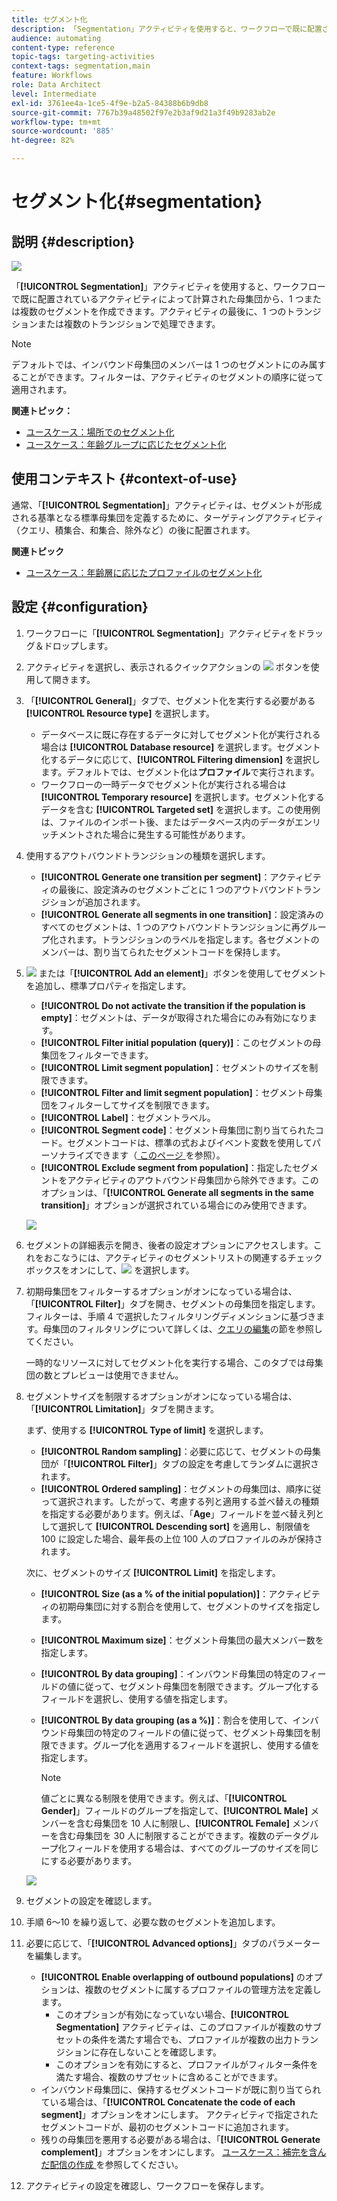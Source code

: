 ```yaml
---
title: セグメント化
description: 「Segmentation」アクティビティを使用すると、ワークフローで既に配置されているアクティビティによって計算された母集団から、1 つまたは複数のセグメントを作成できます。
audience: automating
content-type: reference
topic-tags: targeting-activities
context-tags: segmentation,main
feature: Workflows
role: Data Architect
level: Intermediate
exl-id: 3761ee4a-1ce5-4f9e-b2a5-84388b6b9db8
source-git-commit: 7767b39a48502f97e2b3af9d21a3f49b9283ab2e
workflow-type: tm+mt
source-wordcount: '885'
ht-degree: 82%

---
```


# セグメント化{#segmentation}

## 説明 {#description}

![](assets/segmentation.png)

「**[!UICONTROL Segmentation]**」アクティビティを使用すると、ワークフローで既に配置されているアクティビティによって計算された母集団から、1 つまたは複数のセグメントを作成できます。アクティビティの最後に、1 つのトランジションまたは複数のトランジションで処理できます。

>[!NOTE]
>
>デフォルトでは、インバウンド母集団のメンバーは 1 つのセグメントにのみ属することができます。フィルターは、アクティビティのセグメントの順序に従って適用されます。

**関連トピック：**
* [ユースケース：場所でのセグメント化](../../automating/using/workflow-segmentation-location.md)
* [ユースケース：年齢グループに応じたセグメント化](../../automating/using/segmentation-age-groups.md)

## 使用コンテキスト {#context-of-use}

通常、「**[!UICONTROL Segmentation]**」アクティビティは、セグメントが形成される基準となる標準母集団を定義するために、ターゲティングアクティビティ（クエリ、積集合、和集合、除外など）の後に配置されます。

**関連トピック**

* [ ユースケース：年齢層に応じたプロファイルのセグメント化 ](../../automating/using/segmentation-age-groups.md)

## 設定 {#configuration}

1. ワークフローに「**[!UICONTROL Segmentation]**」アクティビティをドラッグ＆ドロップします。
1. アクティビティを選択し、表示されるクイックアクションの ![](assets/edit_darkgrey-24px.png) ボタンを使用して開きます。
1. 「**[!UICONTROL General]**」タブで、セグメント化を実行する必要がある **[!UICONTROL Resource type]** を選択します。

   * データベースに既に存在するデータに対してセグメント化が実行される場合は **[!UICONTROL Database resource]** を選択します。セグメント化するデータに応じて、**[!UICONTROL Filtering dimension]** を選択します。デフォルトでは、セグメント化は&#x200B;**プロファイル**&#x200B;で実行されます。
   * ワークフローの一時データでセグメント化が実行される場合は **[!UICONTROL Temporary resource]** を選択します。セグメント化するデータを含む **[!UICONTROL Targeted set]** を選択します。この使用例は、ファイルのインポート後、またはデータベース内のデータがエンリッチメントされた場合に発生する可能性があります。

1. 使用するアウトバウンドトランジションの種類を選択します。

   * **[!UICONTROL Generate one transition per segment]**：アクティビティの最後に、設定済みのセグメントごとに 1 つのアウトバウンドトランジションが追加されます。
   * **[!UICONTROL Generate all segments in one transition]**：設定済みのすべてのセグメントは、1 つのアウトバウンドトランジションに再グループ化されます。トランジションのラベルを指定します。各セグメントのメンバーは、割り当てられたセグメントコードを保持します。

1. ![](assets/add_darkgrey-24px.png) または「**[!UICONTROL Add an element]**」ボタンを使用してセグメントを追加し、標準プロパティを指定します。

   * **[!UICONTROL Do not activate the transition if the population is empty]**：セグメントは、データが取得された場合にのみ有効になります。
   * **[!UICONTROL Filter initial population (query)]**：このセグメントの母集団をフィルターできます。
   * **[!UICONTROL Limit segment population]**：セグメントのサイズを制限できます。
   * **[!UICONTROL Filter and limit segment population]**：セグメント母集団をフィルターしてサイズを制限できます。
   * **[!UICONTROL Label]**：セグメントラベル。
   * **[!UICONTROL Segment code]**：セグメント母集団に割り当てられたコード。セグメントコードは、標準の式およびイベント変数を使用してパーソナライズできます（[ このページ ](../../automating/using/customizing-workflow-external-parameters.md) を参照）。
   * **[!UICONTROL Exclude segment from population]**：指定したセグメントをアクティビティのアウトバウンド母集団から除外できます。このオプションは、「**[!UICONTROL Generate all segments in the same transition]**」オプションが選択されている場合にのみ使用できます。

   ![](assets/wkf_segment_new_segment.png)

1. セグメントの詳細表示を開き、後者の設定オプションにアクセスします。これをおこなうには、アクティビティのセグメントリストの関連するチェックボックスをオンにして、![](assets/wkf_segment_parameters_24px.png) を選択します。
1. 初期母集団をフィルターするオプションがオンになっている場合は、「**[!UICONTROL Filter]**」タブを開き、セグメントの母集団を指定します。フィルターは、手順 4 で選択したフィルタリングディメンションに基づきます。母集団のフィルタリングについて詳しくは、[クエリの編集](../../automating/using/editing-queries.md)の節を参照してください。

   一時的なリソースに対してセグメント化を実行する場合、このタブでは母集団の数とプレビューは使用できません。

1. セグメントサイズを制限するオプションがオンになっている場合は、「**[!UICONTROL Limitation]**」タブを開きます。

   まず、使用する **[!UICONTROL Type of limit]** を選択します。

   * **[!UICONTROL Random sampling]**：必要に応じて、セグメントの母集団が「**[!UICONTROL Filter]**」タブの設定を考慮してランダムに選択されます。
   * **[!UICONTROL Ordered sampling]**：セグメントの母集団は、順序に従って選択されます。したがって、考慮する列と適用する並べ替えの種類を指定する必要があります。例えば、「**Age**」フィールドを並べ替え列として選択して **[!UICONTROL Descending sort]** を適用し、制限値を 100 に設定した場合、最年長の上位 100 人のプロファイルのみが保持されます。

   次に、セグメントのサイズ **[!UICONTROL Limit]** を指定します。

   * **[!UICONTROL Size (as a % of the initial population)]**：アクティビティの初期母集団に対する割合を使用して、セグメントのサイズを指定します。
   * **[!UICONTROL Maximum size]**：セグメント母集団の最大メンバー数を指定します。
   * **[!UICONTROL By data grouping]**：インバウンド母集団の特定のフィールドの値に従って、セグメント母集団を制限できます。グループ化するフィールドを選択し、使用する値を指定します。
   * **[!UICONTROL By data grouping (as a %)]**：割合を使用して、インバウンド母集団の特定のフィールドの値に従って、セグメント母集団を制限できます。グループ化を適用するフィールドを選択し、使用する値を指定します。

     >[!NOTE]
     >
     >値ごとに異なる制限を使用できます。例えば、「**[!UICONTROL Gender]**」フィールドのグループを指定して、**[!UICONTROL Male]** メンバーを含む母集団を 10 人に制限し、**[!UICONTROL Female]** メンバーを含む母集団を 30 人に制限することができます。複数のデータグループ化フィールドを使用する場合は、すべてのグループのサイズを同じにする必要があります。

   ![](assets/wkf_segment_limit_by_grouping.png)

1. セグメントの設定を確認します。
1. 手順 6～10 を繰り返して、必要な数のセグメントを追加します。
1. 必要に応じて、「**[!UICONTROL Advanced options]**」タブのパラメーターを編集します。

   * **[!UICONTROL Enable overlapping of outbound populations]** のオプションは、複数のセグメントに属するプロファイルの管理方法を定義します。
      * このオプションが有効になっていない場合、**[!UICONTROL Segmentation]** アクティビティは、このプロファイルが複数のサブセットの条件を満たす場合でも、プロファイルが複数の出力トランジションに存在しないことを確認します。
      * このオプションを有効にすると、プロファイルがフィルター条件を満たす場合、複数のサブセットに含めることができます。
   * インバウンド母集団に、保持するセグメントコードが既に割り当てられている場合は、「**[!UICONTROL Concatenate the code of each segment]**」オプションをオンにします。 アクティビティで指定されたセグメントコードが、最初のセグメントコードに追加されます。
   * 残りの母集団を悪用する必要がある場合は、「**[!UICONTROL Generate complement]**」オプションをオンにします。 [ ユースケース：補完を含んだ配信の作成 ](../../automating/using/workflow-created-query-with-complement.md) を参照してください。

1. アクティビティの設定を確認し、ワークフローを保存します。

